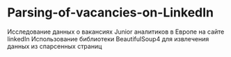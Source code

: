 # Parsing-of-vacancies-on-LinkedIn
Исследование данных о вакансиях Junior аналитиков в Европе на сайте linkedIn
Использование библиотеки BeautifulSoup4 для извлечения данных из спарсенных страниц
